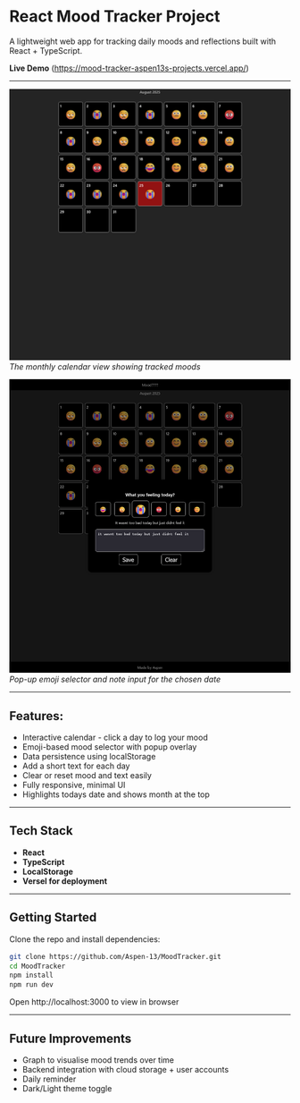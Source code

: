 # React Mood Tracker Project

A lightweight web app for tracking daily moods and reflections built with React + TypeScript.

**Live Demo** (https://mood-tracker-aspen13s-projects.vercel.app/)

---

![Calender View](public/CalendarImage.png)
_The monthly calendar view showing tracked moods_

![Pop-up View](public/popUpView.png)
_Pop-up emoji selector and note input for the chosen date_

---

## Features:

- Interactive calendar - click a day to log your mood
- Emoji-based mood selector with popup overlay
- Data persistence using localStorage
- Add a short text for each day
- Clear or reset mood and text easily
- Fully responsive, minimal UI
- Highlights todays date and shows month at the top

---

## Tech Stack

- **React**
- **TypeScript**
- **LocalStorage**
- **Versel for deployment**

---

## Getting Started

Clone the repo and install dependencies:

```bash
git clone https://github.com/Aspen-13/MoodTracker.git
cd MoodTracker
npm install
npm run dev
```

Open http://localhost:3000 to view in browser

---

## Future Improvements

- Graph to visualise mood trends over time
- Backend integration with cloud storage + user accounts
- Daily reminder
- Dark/Light theme toggle
